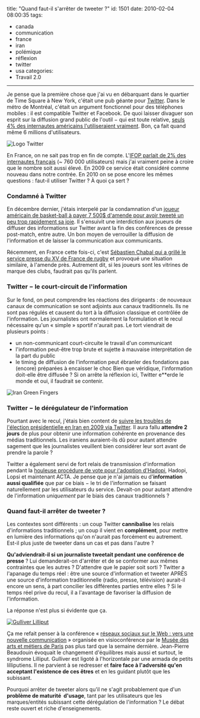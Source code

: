 title: "Quand faut-il s'arrêter de tweeter ?"
id: 1501
date: 2010-02-04 08:00:35
tags: 
- canada
- communication
- france
- iran
- polémique
- réflexion
- twitter
- usa
categories: 
- Travail 2.0
---

Je pense que la première chose que j'ai vu en débarquant dans le quartier de Time Square à New York, c'était une pub géante pour [Twitter](http://twitter.com/). Dans le métro de Montréal, c'était un argument fonctionnel pour des téléphones mobiles : il est compatible Twitter et Facebook. De quoi laisser divaguer son esprit sur la diffusion grand public de l'outil − qui est toute relative, [seuls 4% des internautes américains l'utiliseraient vraiment](http://www.emarketer.com/Article.aspx?R=1007059). Bon, ça fait quand même 6 millions d'utilisateurs.

![](https://oncletom.io/images/2010/02/twitter.png "Logo Twitter")

En France, on ne sait pas trop en fin de compte. L'[IFOP parlait de 2% des internautes français](http://www.ifop.fr/media/poll/917-1-study_file.pdf) (~ 760 000 utilisateurs) mais j'ai vraiment peine à croire que le nombre soit aussi élevé. En 2009 ce service était considéré comme nouveau dans notre contrée. En 2010 on se pose encore les mêmes questions : faut-il utiliser Twitter ? À quoi ça sert ?

### <!--more-->Condamné à Twitter

En décembre dernier, j'étais interpelé par la condamnation d'un [joueur américain de basket-ball à payer 7 500$ d'amende pour avoir tweeté un peu trop rapidement sa joie](http://www.sports.fr/cmc/scanner/nba/200951/bucks-twitter-fatal-a-jennings_259901.html). Il s'ensuivit une interdiction aux joueurs de diffuser des informations sur Twitter avant la fin des conférences de presse post-match, entre autre.
Un bon moyen de verrouiller la diffusion de l'information et de laisser la communication aux communicants.

Récemment, en France cette fois-ci, c'est [Sébastien Chabal qui a grillé le service presse du XV de France de rugby](http://www.ozap.com/actu/sebastien-chabal-agace-superieurs-twitter/323290) et provoqué une situation similaire, à l'amende près.
Autrement dit, si les joueurs sont les vitrines de marque des clubs, faudrait pas qu'ils parlent.

### Twitter − le court-circuit de l'information

Sur le fond, on peut comprendre les réactions des dirigeants : de nouveaux canaux de communication se sont adjoints aux canaux traditionnels. Ils ne sont pas régulés et causent du tort à la diffusion classique et contrôlée de l'information. Les journalistes ont normalement la formulation et le recul nécessaire qu'un « simple » sportif n'aurait pas. Le tort viendrait de plusieurs points :

*   un non-communicant court-circuite le travail d'un communicant
*   l'information peut-être trop brute et sujette à mauvaise interprétation de la part du public
*   le timing de diffusion de l'information peut ébranler des fondations pas (encore) préparées à encaisser le choc
Bien que véridique, l'information doit-elle être diffusée ? Si on arrête la réflexion ici, Twitter e**erde le monde et oui, il faudrait se contenir.

![](https://oncletom.io/images/2010/02/Iranian-voter-green-fingers.jpg "Iran Green Fingers")

### Twitter − le dérégulateur de l'information

Pourtant avec le recul, j'étais bien content de [suivre les troubles de l'élection présidentielle en Iran en 2009 via Twitter](http://iran.twazzup.com/). Il aura fallu **attendre 2 jours** de plus pour obtenir une information cohérente en provenance des médias traditionnels. Les iraniens auraient-ils dû pour autant attendre sagement que les journalistes veuillent bien considérer leur sort avant de prendre la parole ?

Twitter a également servi de fort relais de transmission d'information pendant la [houleuse procédure de vote pour l'adoption d'Hadopi](http://www.twazzup.com/?q=hadopi&amp;l=all), Hadopi, Lopsi et maintenant ACTA. Je pense que je n'ai jamais eu d'**information aussi qualifiée** que par ce biais − le tri de l'information se faisant naturellement par les utilisateurs du service.
Devait-on pour autant attendre de l'information _uniquement_ par le biais des canaux traditionnels ?

### Quand faut-il arrêter de tweeter ?

Les contextes sont différents : un coup Twitter **cannibalise** les relais d'informations traditionnels ; un coup il vient en **complément**, pour mettre en lumière des informations qu'on n'aurait pas forcément eu autrement. Est-il plus juste de tweeter dans un cas et pas dans l'autre ?

**Qu'adviendrait-il si un journaliste tweetait pendant une conférence de presse** ? Lui demanderait-on d'arrêter et de se conformer aux mêmes contraintes que les autres ? D'attendre que le papier soit sorti ? Twitter a l'apanage du temps réel : être une source d'information et tweeter APRÈS une source d'information traditionnelle (radio, presse, télévision) aurait-il encore un sens, à part concilier les différentes parties entre elles ?
Si le temps réel prive du recul, il a l'avantage de favoriser la diffusion de l'information.

La réponse n'est plus si évidente que ça.

[![](https://oncletom.io/images/2010/02/gulliver-lilliput-300x200.jpg "Gulliver Lilliput")](http://www.gutenberg.org/files/15560/15560-h/15560-h.htm)

Ça me refait penser à la conférence « [réseaux sociaux sur le Web : vers une nouvelle communication](http://www.arts-et-metiers.net/musee.php?P=225&amp;id=381&amp;cycle=101) » organisée en visioconférence par le [Musée des arts et métiers de Paris](http://www.arts-et-metiers.net/) pas plus tard que la semaine dernière. Jean-Pierre Beaudouin évoquait le changement d'équilibres mais aussi et surtout, le syndrome Lilliput. Gulliver est ligoté à l'horizontale par une armada de petits lilliputiens. Il ne parvient à se redresser et **faire face à l'adversité qu'en acceptant l'existence de ces êtres** et en les guidant plutôt que les subissant.

Pourquoi arrêter de tweeter alors qu'il ne s'agit probablement que d'un **problème de maturité  d'usage**, tant par les utilisateurs que les marques/entités subissant cette dérégulation de l'information ? Le débat reste ouvert et riche d'enseignements.